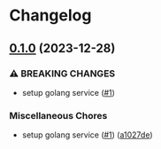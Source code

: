 # Changelog

## [0.1.0](https://github.com/kyamagames/auth/compare/v0.0.1...v0.1.0) (2023-12-28)


### ⚠ BREAKING CHANGES

* setup golang service ([#1](https://github.com/kyamagames/auth/issues/1))

### Miscellaneous Chores

* setup golang service ([#1](https://github.com/kyamagames/auth/issues/1)) ([a1027de](https://github.com/kyamagames/auth/commit/a1027de7d26138ac0122fa89f7c26857872ace55))
